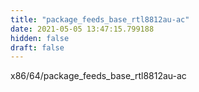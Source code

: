 ```yaml
---
title: "package_feeds_base_rtl8812au-ac"
date: 2021-05-05 13:47:15.799188
hidden: false
draft: false
---
```


x86/64/package_feeds_base_rtl8812au-ac

